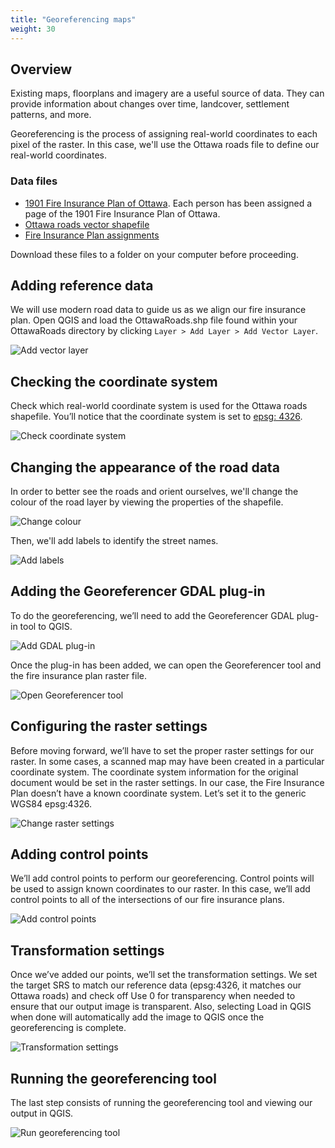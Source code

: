 ```yaml
---
title: "Georeferencing maps"
weight: 30
---
```


## Overview

Existing maps, floorplans and imagery are a useful source of data. They can provide information about changes over time, landcover, settlement patterns, and more. 

Georeferencing is the process of assigning real-world coordinates to each pixel of the raster. In this case, we'll use the Ottawa roads file to define our real-world coordinates.


### Data files
* [1901 Fire Insurance Plan of Ottawa](https://drive.google.com/open?id=1JITpaNCJqIFHrd1aKkMq6IV2OUC3bEuy). Each person has been assigned a page of the 1901 Fire Insurance Plan of Ottawa.
* [Ottawa roads vector shapefile](https://drive.google.com/open?id=1JITpaNCJqIFHrd1aKkMq6IV2OUC3bEuy)
* [Fire Insurance Plan assignments](https://docs.google.com/spreadsheets/d/1JVatlhgHpQY42lRLGSl-G6q8iSw5YqkRkyV3QzxmvjM/edit?usp=sharing)

Download these files to a folder on your computer before proceeding. 

## Adding reference data

We will use modern road data to guide us as we align our fire insurance plan. Open QGIS and load the OttawaRoads.shp file found within your OttawaRoads directory by clicking ```Layer > Add Layer > Add Vector Layer```.

![Add vector layer](http://drive.google.com/uc?export=view&id=1k6BWGyDnjRkNtVz5s7NISK0Fx5TdHVWv)

## Checking the coordinate system

Check which real-world coordinate system is used for the Ottawa roads shapefile. You’ll notice that the coordinate system is set to [epsg: 4326](http://spatialreference.org/ref/epsg/4326/).

![Check coordinate system](http://drive.google.com/uc?export=view&id=1dV0yBoeuRU8wx91y4wNygmq6MqtfgO9b)

## Changing the appearance of the road data

In order to better see the roads and orient ourselves, we'll change the colour of the road layer by viewing the properties of the shapefile.

![Change colour](http://drive.google.com/uc?export=view&id=16gjYLLl4z6XzJ4XZqe2DkFoBDT4DQvQ7)

Then, we'll add labels to identify the street names.

![Add labels](http://drive.google.com/uc?export=view&id=10iXtLXQZeE4oDDAMaRyBUHTZvf31zVF6)

## Adding the Georeferencer GDAL plug-in

To do the georeferencing, we’ll need to add the Georeferencer GDAL plug-in tool to QGIS. 

![Add GDAL plug-in](http://drive.google.com/uc?export=view&id=18iDKdghtqlukP5bKBpDhsIckD_62JDb-)

Once the plug-in has been added, we can open the Georeferencer tool and the fire insurance plan raster file.

![Open Georeferencer tool](http://drive.google.com/uc?export=view&id=1nISIqkfUGIiuoaotvE7fD10zY2spNRR7)

## Configuring the raster settings

Before moving forward, we’ll have to set the proper raster settings for our raster. In some cases, a scanned map may have been created in a particular coordinate system. The coordinate system information for the original document would be set in the raster settings. In our case, the Fire Insurance Plan doesn’t have a known coordinate system. Let’s set it to the generic WGS84 epsg:4326.  

![Change raster settings](http://drive.google.com/uc?export=view&id=1tshsgoX9anoRGYTUuCyP12gzZTnrlIPW)

## Adding control points

We’ll add control points to perform our georeferencing. Control points will be used to assign known coordinates to our raster. In this case, we’ll add control points to all of the intersections of our fire insurance plans.

![Add control points](http://drive.google.com/uc?export=view&id=1P8rNCX8DWIIMRfVVtsatBORKhG7XPQzt)

## Transformation settings

Once we’ve added our points, we’ll set the transformation settings. We set the target SRS to match our reference data (epsg:4326, it matches our Ottawa roads) and check off Use 0 for transparency when needed to ensure that our output image is transparent. Also, selecting  Load in QGIS when done will automatically add the image to QGIS once the georeferencing is complete.

![Transformation settings](http://drive.google.com/uc?export=view&id=1Tr5m0VEKm9uNR5npuQvITpZHUWRJgCUR)

## Running the georeferencing tool

The last step consists of running the georeferencing tool and viewing our output in QGIS. 

![Run georeferencing tool](http://drive.google.com/uc?export=view&id=1nt8I3RsgksV_GqE0kbOOgG7lwdCjj-VY)

